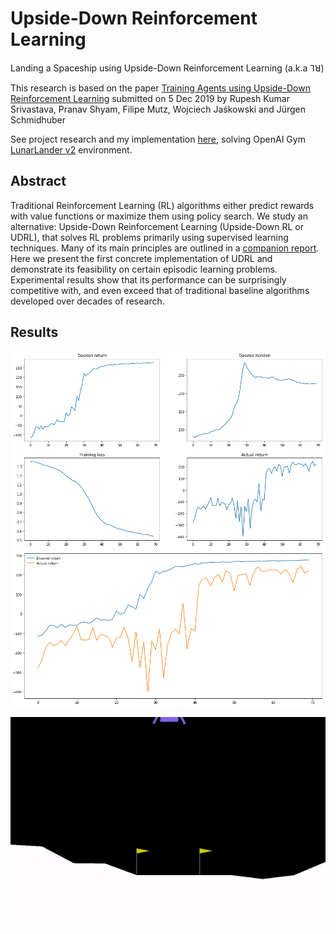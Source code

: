 # Upside-Down Reinforcement Learning

Landing a Spaceship using Upside-Down Reinforcement Learning (a.k.a ⅂ꓤ)

This research is based on the paper [Training Agents using Upside-Down Reinforcement Learning](https://arxiv.org/abs/1912.02877) submitted on 5 Dec 2019 by Rupesh Kumar Srivastava, Pranav Shyam, Filipe Mutz, Wojciech Jaśkowski and Jürgen Schmidhuber

See project research and my implementation [here](https://jscriptcoder.github.io/upside-down-rl/Upside-Down_RL.html), solving OpenAI Gym [LunarLander v2](https://gym.openai.com/envs/LunarLander-v2/) environment.

## Abstract

Traditional Reinforcement Learning (RL) algorithms either predict rewards with value functions or maximize them using policy search. We study an alternative: Upside-Down Reinforcement Learning (Upside-Down RL or UDRL), that solves RL problems primarily using supervised learning techniques. Many of its main principles are outlined in a [companion report](https://arxiv.org/abs/1912.02875). Here we present the first concrete implementation of UDRL and demonstrate its feasibility on certain episodic learning problems. Experimental results show that its performance can be surprisingly competitive with, and even exceed that of traditional baseline algorithms developed over decades of research.

## Results

<img src="images/results_udrl.png" />

<img src="images/comparison_desired-vs-actual.png" />

<p><img src="images/solved_lunar-lander.gif" /></p>
